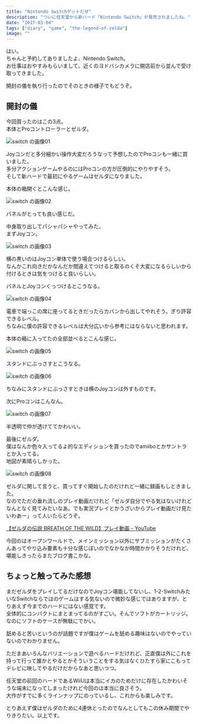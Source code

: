 ```yaml
---
title: "Nintendo Switchゲットだぜ"
description: "ついに任天堂から新ハード「Nintendo Switch」が発売されましたね。"
date: "2017-03-04"
tags: ["diary", "game", "the-legend-of-zelda"]
image: ""
---
```


はい。  
ちゃんと予約してありましたよ、Nintendo Switch。  
お仕事はおやすみもらいまして、近くのヨドバシカメラに開店前から並んで受け取ってきました。

開封の儀を執り行ったのでそのときの様子でもどうぞ。

## 開封の儀

今回買ったのはこの3点。  
本体とProコントローラーとゼルダ。

![switch の画像01](/images/post/2017/03/nintendo-switch/01.png "switch の画像01")

Joyコンだと多分細かい操作大変だろうなって予想したのでProコンも一緒に買いました。  
多分アクションゲームやるのにはProコンの方が圧倒的にやりやすそう。  
そして新ハードで最初にやるゲームはゼルダになりました。

本体の箱開くとこんな感じ。

![switch の画像02](/images/post/2017/03/nintendo-switch/02.png "switch の画像02")

パネルがとっても良い感じだ。

中身取り出してパシャパシャやってみた。  
まずJoyコン。

![switch の画像03](/images/post/2017/03/nintendo-switch/03.png "switch の画像03")

横の黒いのはJoyコン単体で使う場合つけるらしい。  
なんかこれ向きだかなんだか間違えてつけると取るのくそ大変になるらしいから付けるときは気をつけると良いらしい。

パネルとJoyコンくっつけるとこうなる。

![switch の画像04](/images/post/2017/03/nintendo-switch/04.png "switch の画像04")

電車で端っこの席に座ってるときだったらカバンから出してやれそう。ぎり許容できるレベル。  
ちなみに僕の許容できるレベルは大分広いから参考にはならないと思われます。

本体の箱に入ってたの全部並べるとこんな感じ。

![switch の画像05](/images/post/2017/03/nintendo-switch/05.png "switch の画像05")

スタンドにぶっさすとこうなる。

![switch の画像06](/images/post/2017/03/nintendo-switch/06.png "switch の画像06")

ちなみにスタンドにぶっさすときは横のJoyコンは外すものです。

次にProコンはこんなん。

![switch の画像07](/images/post/2017/03/nintendo-switch/07.png "switch の画像07")

半透明で仲が透けててかわいい。

最後にゼルダ。  
僕はなんか色々入ってるよ的なエディションを買ったのでamiiboとかサントラとか入ってる。  
地図が素晴らしかった。

![switch の画像08](/images/post/2017/03/nintendo-switch/08.png "switch の画像08")

ゼルダに関して言うと、買ってすぐ開始したのだけれど一緒に録画もしときました。  
なのでただの垂れ流しのプレイ動画だけれど「ゼルダ自分でやる気はないけれどなんとなく見てみたいなあ。でも実況プレイとかうざいからプレイ動画だけ見たいわあー」って人いたらどうぞ。

[【ゼルダの伝説 BREATH OF THE WILD】プレイ動画 - YouTube](https://www.youtube.com/playlist?list=PL0-7K-y8v19DoWnvEkSLNBtXtRW3gXlph)

今回のはオープンワールドで、メインミッション以外にサブミッションがたくさんあってやり込み要素も十分な感じぽいのでなかなか時間かかりそうだけれど、堪能しきったらまたブログ書こかな。

## ちょっと触ってみた感想

まだゼルダをプレイしてるだけなのでJoyコン堪能してないし、1-2-SwitchみたいなSwitchならではのゲームはする気ないので微妙な感じではありますが、とりあえず今までのハードにはない感覚です。  
全体的にコンパクトにまとまってるのがすごい。そんでソフトがカートリッジ。なのにソフトのケースが無駄にでかい。

舐めると苦いというのが話題ですが僕はゲームを舐める趣味はないのでやっていないのでわかりません。

ただまあいろんなバリエーションで遊べるハードだけれど、正直僕は外にこれを持って行って誰かとやるとかそういうことをする気はなくひたすら家にこもってテレビに映してやるだけだからなあと思いつつ。

任天堂の前回のハードであるWiiUは本当にイカのためだけに存在したかわいそうな端末になってしまったけれど今回のは本当に良さそう。  
大作がすでに多くラインナップにのっているし、これからも楽しみです。

とりあえず僕はゼルダのために4連休とったのでなんとしてもこの休み期間でやりきりたい。以上です。
